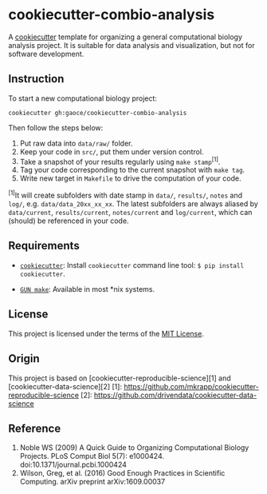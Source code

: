 cookiecutter-combio-analysis
============================

A [cookiecutter](https://github.com/audreyr/cookiecutter) template for
organizing a general computational biology analysis project. It is suitable for
data analysis and visualization, but not for software development.

Instruction
-----------

To start a new computational biology project:

`cookiecutter gh:gaoce/cookiecutter-combio-analysis`

Then follow the steps below:

1. Put raw data into `data/raw/` folder.
1. Keep your code in `src/`, put them under version control.
1. Take a snapshot of your results regularly using `make stamp`<sup>[1]</sup>.
1. Tag your code corresponding to the current snapshot with `make tag`.
1. Write new target in `Makefile` to drive the computation of your code.

<sup>[1]</sup>It will create subfolders with date stamp in `data/`, `results/`,
    `notes` and `log/`, e.g. `data/data_20xx_xx_xx`. The latest subfolders are
    always aliased by `data/current`, `results/current`, `notes/current` and
    `log/current`, which can (should) be referenced in your code.

Requirements
------------
* [`cookiecutter`](https://github.com/audreyr/cookiecutter):
Install `cookiecutter` command line tool: `$ pip install cookiecutter`.

* [`GUN make`](https://www.gnu.org/software/make/): Available in most *nix
systems.

License
-------
This project is licensed under the terms of the [MIT License](/LICENSE).

Origin
------
This project is based on
[cookiecutter-reproducible-science][1] and [cookiecutter-data-science][2]
[1]: https://github.com/mkrapp/cookiecutter-reproducible-science
[2]: https://github.com/drivendata/cookiecutter-data-science

Reference
---------

1. Noble WS (2009) A Quick Guide to Organizing Computational Biology Projects.
PLoS Comput Biol 5(7): e1000424. doi:10.1371/journal.pcbi.1000424
1. Wilson, Greg, et al. (2016) Good Enough Practices in Scientific Computing.
arXiv preprint arXiv:1609.00037
